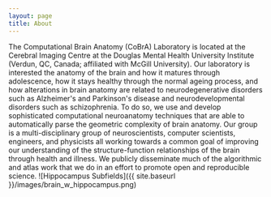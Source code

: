 ```yaml
---
layout: page
title: About
---
```


The Computational Brain Anatomy (CoBrA) Laboratory is located at the Cerebral Imaging Centre at the Douglas Mental Health University Institute (Verdun, QC, Canada; affiliated with McGill University).
Our laboratory is interested the anatomy of the brain and how it matures through adolescence, how it stays healthy through the normal ageing process, and how alterations in brain anatomy are related to neurodegenerative disorders such as Alzheimer's and Parkinson's disease and neurodevelopmental disorders such as schizophrenia.
To do so, we use and develop sophisticated computational neuroanatomy techniques that are able to automatically parse the geometric complexity of brain anatomy.
Our group is a multi-disciplinary group of neuroscientists, computer scientists, engineers, and physicists all working towards a common goal of improving our understanding of the structure-function relationships of the brain 
through health and illness.
We publicly disseminate much of the algorithmic and atlas work that we do in an effort to promote open and reproducible science.
![Hippocampus Subfields]({{ site.baseurl }}/images/brain_w_hippocampus.png)
